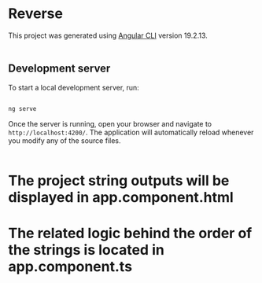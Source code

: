 # Reverse<br>

This project was generated using [Angular CLI](https://github.com/angular/angular-cli) version 19.2.13. <br> <br>

## Development server  <br>
To start a local development server, run:  <br>

```bash <br> <br>

ng serve 

``` 


Once the server is running, open your browser and navigate to `http://localhost:4200/`. The application will automatically reload whenever you modify any of the source files.  <br><br>


# The project string outputs will be displayed in app.component.html  <br>

# The related logic behind the order of the strings is located in app.component.ts  <br>


 
 





